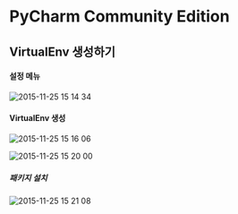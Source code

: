# PyCharm Community Edition

## VirtualEnv 생성하기

#### 설정 메뉴

![2015-11-25 15 14 34](https://cloud.githubusercontent.com/assets/2065457/11389804/5b89bef0-9387-11e5-8262-6365a3956bf2.png)

#### VirtualEnv 생성

![2015-11-25 15 16 06](https://cloud.githubusercontent.com/assets/2065457/11389821/78f83570-9387-11e5-933a-36c163ed50db.png)

![2015-11-25 15 20 00](https://cloud.githubusercontent.com/assets/2065457/11389878/02ef9d86-9388-11e5-8080-41a97b1ce3b4.png)

##### 패키지 설치

![2015-11-25 15 21 08](https://cloud.githubusercontent.com/assets/2065457/11389892/2b4609c8-9388-11e5-9d58-3448de2a1083.png)

